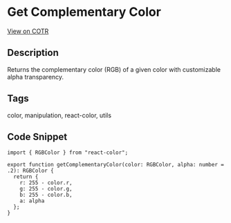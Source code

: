 # Get Complementary Color

[View on COTR](https://cotr.dev/snippet/343)

## Description
Returns the complementary color (RGB) of a given color with customizable alpha transparency.

## Tags
color, manipulation, react-color, utils

## Code Snippet
```
import { RGBColor } from "react-color";

export function getComplementaryColor(color: RGBColor, alpha: number = .2): RGBColor {
  return {
    r: 255 - color.r,
    g: 255 - color.g,
    b: 255 - color.b,
    a: alpha
  };
}
```
